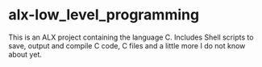 # alx-low_level_programming

This is an ALX project containing the language C. Includes Shell scripts to save, output and compile C code, C files and a little more I do not know about yet.
